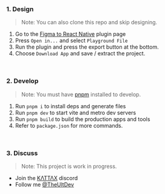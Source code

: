 ### 1. Design

> Note: You can also clone this repo and skip designing.

1. Go to the [Figma to React Native](https://www.figma.com/community/plugin/821138713091291738) plugin page
2. Press `Open in...` and select `Playground File`
3. Run the plugin and press the export button at the bottom.
4. Choose `Download App` and save / extract the project.


<br/>

### 2. Develop

> Note: You must have [pnpm](https://pnpm.io) installed to develop.

1. Run `pnpm i` to install deps and generate files
2. Run `pnpm dev` to start vite and metro dev servers
3. Run `pnpm build` to build the production apps and tools
4. Refer to `package.json` for more commands.

<br/>

### 3. Discuss

> Note: This project is work in progress.

- Join the [ΚΛΤΤΛΧ](https://discord.com/invite/TzhDRyj) discord
- Follow me [@TheUltDev](https://the.ult.dev)

<br/>

